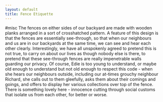 ```yaml
---
layout: default
title: Fence Etiquette
---
```


#misc 
The fences on either sides of our backyard are made with wooden planks arranged in a sort of crosshatched pattern. A feature of this design is that the fences are essentially see-through, so that when our neighbours and us are in our backyards at the same time, we can see and hear each other clearly. Interestingly, we have all unspokenly agreed to pretend this is not true, to carry on about our lives as though nobody else is there, to pretend that these see-through fences are really impenetrable walls guarding our privacy. Of course, Edie is too young to understand, or maybe old enough to understand but not old enough to respect this code - when she hears our neighbours outside, including our at-times grouchy neighbour Richard, she calls out to them gleefully, asks them about their comings and goings, and offers to display her various collections over top of the fence. There is something lovely here - innocence cutting through social customs that isolate us from each other, for better or worse.